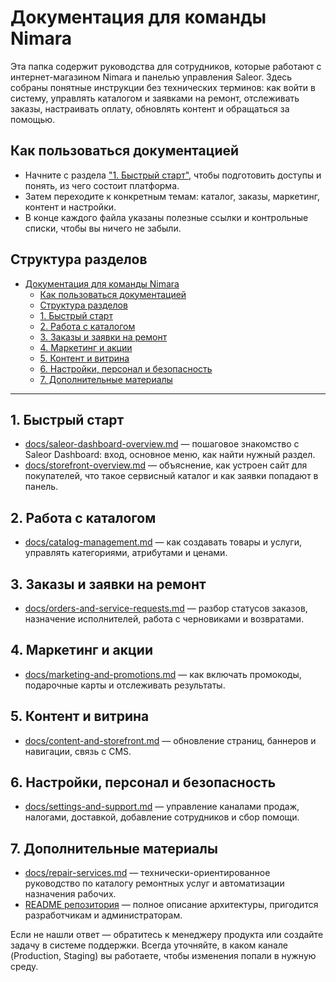 # Документация для команды Nimara

Эта папка содержит руководства для сотрудников, которые работают с интернет-магазином Nimara и панелью управления Saleor. Здесь собраны понятные инструкции без технических терминов: как войти в систему, управлять каталогом и заявками на ремонт, отслеживать заказы, настраивать оплату, обновлять контент и обращаться за помощью.

## Как пользоваться документацией
- Начните с раздела ["1. Быстрый старт"](#1-быстрый-старт), чтобы подготовить доступы и понять, из чего состоит платформа.
- Затем переходите к конкретным темам: каталог, заказы, маркетинг, контент и настройки.
- В конце каждого файла указаны полезные ссылки и контрольные списки, чтобы вы ничего не забыли.

## Структура разделов
- [Документация для команды Nimara](#документация-для-команды-nimara)
  - [Как пользоваться документацией](#как-пользоваться-документацией)
  - [Структура разделов](#структура-разделов)
  - [1. Быстрый старт](#1-быстрый-старт)
  - [2. Работа с каталогом](#2-работа-с-каталогом)
  - [3. Заказы и заявки на ремонт](#3-заказы-и-заявки-на-ремонт)
  - [4. Маркетинг и акции](#4-маркетинг-и-акции)
  - [5. Контент и витрина](#5-контент-и-витрина)
  - [6. Настройки, персонал и безопасность](#6-настройки-персонал-и-безопасность)
  - [7. Дополнительные материалы](#7-дополнительные-материалы)

---

## 1. Быстрый старт
- [docs/saleor-dashboard-overview.md](https://github.com/kirill-dorkin/be/blob/main/docs/saleor-dashboard-overview.md) — пошаговое знакомство с Saleor Dashboard: вход, основное меню, как найти нужный раздел.
- [docs/storefront-overview.md](https://github.com/kirill-dorkin/be/blob/main/docs/storefront-overview.md) — объяснение, как устроен сайт для покупателей, что такое сервисный каталог и как заявки попадают в панель.

## 2. Работа с каталогом
- [docs/catalog-management.md](https://github.com/kirill-dorkin/be/blob/main/docs/catalog-management.md) — как создавать товары и услуги, управлять категориями, атрибутами и ценами.

## 3. Заказы и заявки на ремонт
- [docs/orders-and-service-requests.md](https://github.com/kirill-dorkin/be/blob/main/docs/orders-and-service-requests.md) — разбор статусов заказов, назначение исполнителей, работа с черновиками и возвратами.

## 4. Маркетинг и акции
- [docs/marketing-and-promotions.md](https://github.com/kirill-dorkin/be/blob/main/docs/marketing-and-promotions.md) — как включать промокоды, подарочные карты и отслеживать результаты.

## 5. Контент и витрина
- [docs/content-and-storefront.md](https://github.com/kirill-dorkin/be/blob/main/docs/content-and-storefront.md) — обновление страниц, баннеров и навигации, связь с CMS.

## 6. Настройки, персонал и безопасность
- [docs/settings-and-support.md](https://github.com/kirill-dorkin/be/blob/main/docs/settings-and-support.md) — управление каналами продаж, налогами, доставкой, добавление сотрудников и сбор помощи.

## 7. Дополнительные материалы
- [docs/repair-services.md](https://github.com/kirill-dorkin/be/blob/main/docs/repair-services.md) — технически-ориентированное руководство по каталогу ремонтных услуг и автоматизации назначения рабочих.
- [README репозитория](https://github.com/kirill-dorkin/be/blob/main/readme.md) — полное описание архитектуры, пригодится разработчикам и администраторам.

Если не нашли ответ — обратитесь к менеджеру продукта или создайте задачу в системе поддержки. Всегда уточняйте, в каком канале (Production, Staging) вы работаете, чтобы изменения попали в нужную среду.
